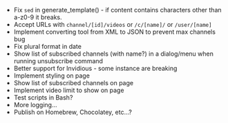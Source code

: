 - Fix `sed` in generate_template() - if content contains characters other than a-z0-9 it breaks.
- Accept URLs with `channel/[id]/videos` or `/c/[name]/` or `/user/[name]`
- Implement converting tool from XML to JSON to prevent max channels bug
- Fix plural format in date
- Show list of subscribed channels (with name?) in a dialog/menu when running unsubscribe command
- Better support for Invidious - some instance are breaking
- Implement styling on page
- Show list of subscribed channels on page
- Implement video limit to show on page
- Test scripts in Bash?
- More logging...
- Publish on Homebrew, Chocolatey, etc...?
